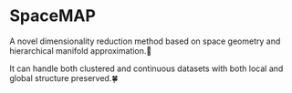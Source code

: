 # SpaceMAP
A novel dimensionality reduction method based on space geometry and hierarchical manifold approximation.💫

It can handle both clustered and continuous datasets with both local and global structure preserved.🍀
